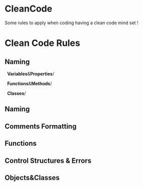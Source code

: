 # CleanCode
Some rules to apply when coding having a clean code mind set !


<h1>Clean Code Rules</h1>
<h2><bold>Naming</bold></h2>
<p>&nbsp;&nbsp;<b>Variables</b>&<b>Properties</b>/</p>
<p>&nbsp;&nbsp;<b>Functions</b>&<b>Methods</b>/</p>
<p>&nbsp;&nbsp;<b>Classes</b>/</p>
<h2>Naming</2>
<h2>Comments Formatting</2>
<h2>Functions</2>
<h2>Control Structures & Errors</2>
<h2>Objects&Classes</2>
